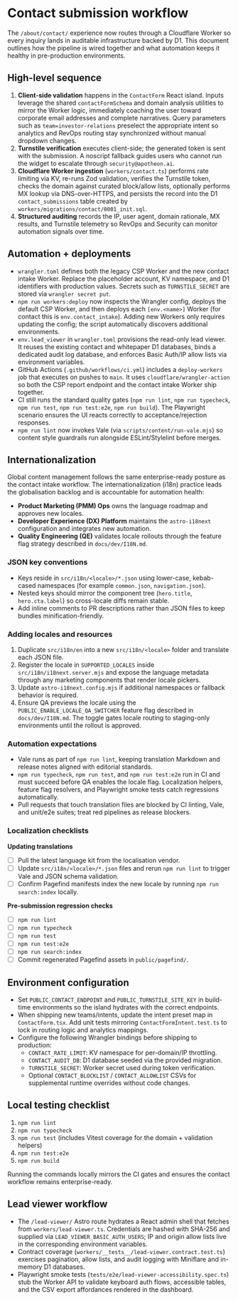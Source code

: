 # Contact submission workflow

The `/about/contact/` experience now routes through a Cloudflare Worker so every
inquiry lands in auditable infrastructure backed by D1. This document outlines
how the pipeline is wired together and what automation keeps it healthy in
pre-production environments.

## High-level sequence

1. **Client-side validation** happens in the `ContactForm` React island. Inputs
   leverage the shared `contactFormSchema` and domain analysis utilities to
   mirror the Worker logic, immediately coaching the user toward corporate
   email addresses and complete narratives. Query parameters such as
   `team=investor-relations` preselect the appropriate intent so analytics and
   RevOps routing stay synchronized without manual dropdown changes.
2. **Turnstile verification** executes client-side; the generated token is sent
   with the submission. A noscript fallback guides users who cannot run the
   widget to escalate through `security@apotheon.ai`.
3. **Cloudflare Worker ingestion** (`workers/contact.ts`) performs rate limiting
   via KV, re-runs Zod validation, verifies the Turnstile token, checks the
   domain against curated block/allow lists, optionally performs MX lookup via
   DNS-over-HTTPS, and persists the record into the D1 `contact_submissions`
   table created by `workers/migrations/contact/0001_init.sql`.
4. **Structured auditing** records the IP, user agent, domain rationale, MX
   results, and Turnstile telemetry so RevOps and Security can monitor
   automation signals over time.

## Automation + deployments

- `wrangler.toml` defines both the legacy CSP Worker and the new contact intake
  Worker. Replace the placeholder account, KV namespace, and D1 identifiers with
  production values. Secrets such as `TURNSTILE_SECRET` are stored via
  `wrangler secret put`.
- `npm run workers:deploy` now inspects the Wrangler config, deploys the default
  CSP Worker, and then deploys each `[env.<name>]` Worker (for contact this is
  `env.contact_intake`). Adding new Workers only requires updating the config;
  the script automatically discovers additional environments.
- `env.lead_viewer` in `wrangler.toml` provisions the read-only lead viewer. It
  reuses the existing contact and whitepaper D1 databases, binds a dedicated
  audit log database, and enforces Basic Auth/IP allow lists via environment
  variables.
- GitHub Actions (`.github/workflows/ci.yml`) includes a `deploy-workers`
  job that executes on pushes to `main`. It uses `cloudflare/wrangler-action` so
  both the CSP report endpoint and the contact intake Worker ship together.
- CI still runs the standard quality gates (`npm run lint`, `npm run typecheck`,
  `npm run test`, `npm run test:e2e`, `npm run build`). The Playwright scenario
  ensures the UI reacts correctly to acceptance/rejection responses.
- `npm run lint` now invokes Vale (via `scripts/content/run-vale.mjs`) so content
  style guardrails run alongside ESLint/Stylelint before merges.

## Internationalization

Global content management follows the same enterprise-ready posture as the
contact intake workflow. The internationalization (i18n) practice leads the
globalisation backlog and is accountable for automation health:

- **Product Marketing (PMM) Ops** owns the language roadmap and approves new
  locales.
- **Developer Experience (DX) Platform** maintains the `astro-i18next`
  configuration and integrates new automation.
- **Quality Engineering (QE)** validates locale rollouts through the feature flag
  strategy described in `docs/dev/I18N.md`.

### JSON key conventions

- Keys reside in `src/i18n/<locale>/*.json` using lower-case, kebab-cased
  namespaces (for example `common.json`, `navigation.json`).
- Nested keys should mirror the component tree (`hero.title`, `hero.cta.label`)
  so cross-locale diffs remain stable.
- Add inline comments to PR descriptions rather than JSON files to keep bundles
  minification-friendly.

### Adding locales and resources

1. Duplicate `src/i18n/en` into a new `src/i18n/<locale>` folder and translate
   each JSON file.
2. Register the locale in `SUPPORTED_LOCALES` inside
   `src/i18n/i18next.server.mjs` and expose the language metadata through any
   marketing components that render locale pickers.
3. Update `astro-i18next.config.mjs` if additional namespaces or fallback
   behavior is required.
4. Ensure QA previews the locale using the `PUBLIC_ENABLE_LOCALE_QA_SWITCHER`
   feature flag described in `docs/dev/I18N.md`. The toggle gates locale routing
   to staging-only environments until the rollout is approved.

### Automation expectations

- Vale runs as part of `npm run lint`, keeping translation Markdown and release
  notes aligned with editorial standards.
- `npm run typecheck`, `npm run test`, and `npm run test:e2e` run in CI and must
  succeed before QA enables the locale flag. Localization helpers, feature flag
  resolvers, and Playwright smoke tests catch regressions automatically.
- Pull requests that touch translation files are blocked by CI linting, Vale,
  and unit/e2e suites; treat red pipelines as release blockers.

### Localization checklists

**Updating translations**

- [ ] Pull the latest language kit from the localisation vendor.
- [ ] Update `src/i18n/<locale>/*.json` files and rerun `npm run lint` to trigger
      Vale and JSON schema validation.
- [ ] Confirm Pagefind manifests index the new locale by running
      `npm run search:index` locally.

**Pre-submission regression checks**

- [ ] `npm run lint`
- [ ] `npm run typecheck`
- [ ] `npm run test`
- [ ] `npm run test:e2e`
- [ ] `npm run search:index`
- [ ] Commit regenerated Pagefind assets in `public/pagefind/`.

## Environment configuration

- Set `PUBLIC_CONTACT_ENDPOINT` and `PUBLIC_TURNSTILE_SITE_KEY` in build-time
  environments so the island hydrates with the correct endpoints.
- When shipping new teams/intents, update the intent preset map in
  `ContactForm.tsx`. Add unit tests mirroring `ContactFormIntent.test.ts` to lock
  in routing logic and analytics mappings.
- Configure the following Wrangler bindings before shipping to production:
  - `CONTACT_RATE_LIMIT`: KV namespace for per-domain/IP throttling.
  - `CONTACT_AUDIT_DB`: D1 database seeded via the provided migration.
  - `TURNSTILE_SECRET`: Worker secret used during token verification.
  - Optional `CONTACT_BLOCKLIST` / `CONTACT_ALLOWLIST` CSVs for supplemental
    runtime overrides without code changes.

## Local testing checklist

1. `npm run lint`
2. `npm run typecheck`
3. `npm run test` (includes Vitest coverage for the domain + validation helpers)
4. `npm run test:e2e`
5. `npm run build`

Running the commands locally mirrors the CI gates and ensures the contact
workflow remains enterprise-ready.

## Lead viewer workflow

- The `/lead-viewer/` Astro route hydrates a React admin shell that fetches from
  `workers/lead-viewer.ts`. Credentials are hashed with SHA-256 and supplied via
  `LEAD_VIEWER_BASIC_AUTH_USERS`; IP and origin allow lists live in the
  corresponding environment variables.
- Contract coverage (`workers/__tests__/lead-viewer.contract.test.ts`) exercises
  pagination, allow lists, and audit logging with Miniflare and in-memory D1
  databases.
- Playwright smoke tests (`tests/e2e/lead-viewer-accessibility.spec.ts`) stub the
  Worker API to validate keyboard auth flows, accessible tables, and the CSV
  export affordances rendered in the dashboard.
